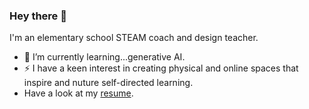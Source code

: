 ### Hey there 👋
I'm an elementary school STEAM coach and design teacher.
- 🌱 I’m currently learning...generative AI.
- ⚡ I have a keen interest in creating physical and online spaces that inspire and nuture self-directed learning.
- Have a look at my [resume](https://tspraul.github.io/tspraul/cv/).

<!--
**tspraul/tspraul** is a ✨ _special_ ✨ repository because its `README.md` (this file) appears on your GitHub profile.

Here are some ideas to get you started:
- 🤔 I’m looking for potential opportunites to...
- 🔭 I’m currently working on ...
- 🌱 I’m currently learning ...
- 👯 I’m looking to collaborate on ...
- 🤔 I’m looking for help with ...
- 💬 Ask me about ...
- 📫 How to reach me: ...
- 😄 Pronouns: ...
- ⚡ Fun fact: ...
-->
